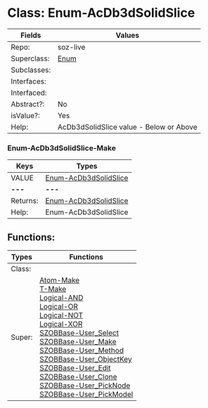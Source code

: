 
# Class:	Enum-AcDb3dSolidSlice

| Fields | Values |
| --------- | --------- |
| Repo: | soz-live |
| Superclass: | [Enum](Enum.html) |
| Subclasses: |  |
| Interfaces: |  |
| Interfaced: |  |
| Abstract?: | No |
| isValue?: | Yes |
| Help: | AcDb3dSolidSlice value - Below or Above |

### Enum-AcDb3dSolidSlice-Make

| Keys | Types |
| --------- | --------- |
| VALUE | [Enum-AcDb3dSolidSlice](Enum-AcDb3dSolidSlice.html) |
| **---** | **---** |
| Returns: | [Enum-AcDb3dSolidSlice](Enum-AcDb3dSolidSlice.html) |
| Help: | Enum-AcDb3dSolidSlice |


## Functions:

| Types | Functions |
| --------- | --------- |
| Class: |  |
| Super: | [Atom-Make](Atom.html) <br> [T-Make](T.html) <br> [Logical-AND](Logical.html) <br> [Logical-OR](Logical.html) <br> [Logical-NOT](Logical.html) <br> [Logical-XOR](Logical.html) <br> [SZOBBase-User_Select](SZOBBase.html) <br> [SZOBBase-User_Make](SZOBBase.html) <br> [SZOBBase-User_Method](SZOBBase.html) <br> [SZOBBase-User_ObjectKey](SZOBBase.html) <br> [SZOBBase-User_Edit](SZOBBase.html) <br> [SZOBBase-User_Clone](SZOBBase.html) <br> [SZOBBase-User_PickNode](SZOBBase.html) <br> [SZOBBase-User_PickModel](SZOBBase.html) |


